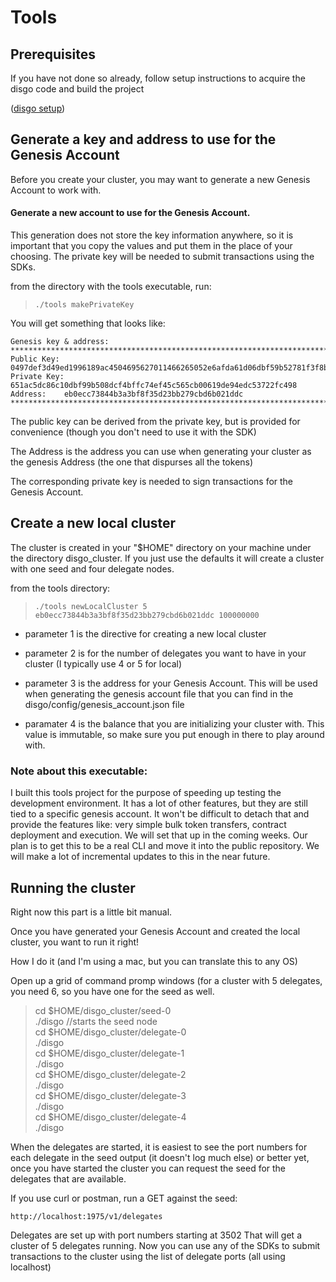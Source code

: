 # Tools

## Prerequisites
If you have not done so already, follow setup instructions to acquire the disgo code and build the project

([disgo setup](https://github.com/dispatchlabs/disgo/blob/master/README.md#Download))


## Generate a key and address to use for the Genesis Account
Before you create your cluster, you may want to generate a new Genesis Account to work with.

#### Generate a new account to use for the Genesis Account.
This generation does not store the key information anywhere, so it is important that you copy the values and put them in the place of your choosing.  The private key will be needed to submit transactions using the SDKs.

from the directory with the tools executable, run:

> `./tools makePrivateKey`

You will get something that looks like:

```
Genesis key & address:
***********************************************************************************************************************************************************
Public Key:	0497def3d49ed1996189ac4504695627011466265052e6afda61d06dbf59b52781f3f8bfbb64e12dd59f9134a034cade46bb8d54cdfc0e91ae4433e568bd40dfd4
Private Key:    651ac5dc86c10dbf99b508dcf4bffc74ef45c565cb00619de94edc53722fc498
Address:	eb0ecc73844b3a3bf8f35d23bb279cbd6b021ddc
***********************************************************************************************************************************************************
```

The public key can be derived from the private key, but is provided for convenience (though you don't need to use it with the SDK)

The Address is the address you can use when generating your cluster as the genesis Address (the one that dispurses all the tokens)

The corresponding private key is needed to sign transactions for the Genesis Account.


## Create a new local cluster

The cluster is created in your "$HOME" directory on your machine under the directory disgo_cluster.  If you just use the defaults it will create a cluster with one seed and four delegate nodes.

from the tools directory:

> `./tools newLocalCluster 5 eb0ecc73844b3a3bf8f35d23bb279cbd6b021ddc 100000000`

 - parameter 1 is the directive for creating a new local cluster

 - parameter 2 is for the number of delegates you want to have in your cluster (I typically use 4 or 5 for local)
 - parameter 3 is the address for your Genesis Account.  This will be used when generating the genesis account file that you can find in the disgo/config/genesis_account.json file
 - paramater 4 is the balance that you are initializing your cluster with.  This value is immutable, so make sure you put enough in there to play around with.

 
 ### Note about this executable:
 I built this tools project for the purpose of speeding up testing the development environment.  It has a lot of other features, but they are still tied to a specific genesis account.  It won't be difficult to detach that and provide the features like: very simple bulk token transfers, contract deployment and execution.  We will set that up in the coming weeks.  Our plan is to get this to be a real CLI and move it into the public repository. We will make a lot of incremental updates to this in the near future.
 
## Running the cluster

Right now this part is a little bit manual.

Once you have generated your Genesis Account and created the local cluster, you want to run it right!

How I do it (and I'm using a mac, but you can translate this to any OS)

Open up a grid of command promp windows (for a cluster with 5 delegates, you need 6, so you have one for the seed as well.

> cd $HOME/disgo_cluster/seed-0  
> ./disgo  //starts the seed node  
> cd $HOME/disgo_cluster/delegate-0  
> ./disgo  
> cd $HOME/disgo_cluster/delegate-1  
> ./disgo  
> cd $HOME/disgo_cluster/delegate-2  
> ./disgo  
> cd $HOME/disgo_cluster/delegate-3  
> ./disgo  
> cd $HOME/disgo_cluster/delegate-4  
> ./disgo  

When the delegates are started, it is easiest to see the port numbers for each delegate in the seed output (it doesn't log much else) or better yet, once you have started the cluster you can request the seed for the delegates that are available.

If you use curl or postman, run a GET against the seed:

```http://localhost:1975/v1/delegates```


Delegates are set up with port numbers starting at 3502
That will get a cluster of 5 delegates running.  Now you can use any of the SDKs to submit transactions to the cluster using the list of delegate ports (all using localhost)

